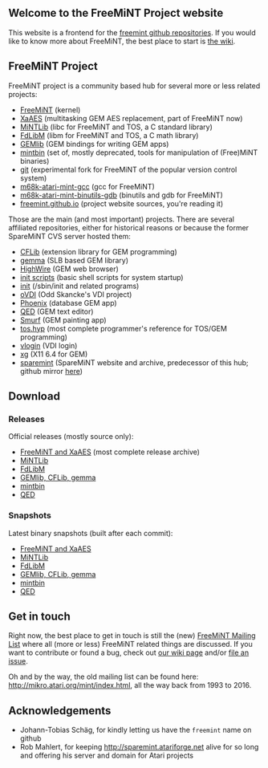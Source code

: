 ## Welcome to the FreeMiNT Project website

This website is a frontend for the [freemint github repositories](https://github.com/freemint). If you would like to know more about FreeMiNT, the best place to start is [the wiki](https://github.com/freemint/freemint/wiki).

## FreeMiNT Project

FreeMiNT project is a community based hub for several more or less related projects:

- [FreeMiNT](https://github.com/freemint/freemint) (kernel)
- [XaAES](https://github.com/freemint/freemint/tree/master/xaaes) (multitasking GEM AES replacement, part of FreeMiNT now)
- [MiNTLib](https://github.com/freemint/mintlib) (libc for FreeMiNT and TOS, a C standard library)
- [FdLibM](https://github.com/freemint/fdlibm) (libm for FreeMiNT and TOS, a C math library)
- [GEMlib](https://github.com/freemint/lib/tree/master/gemlib) (GEM bindings for writing GEM apps)
- [mintbin](https://github.com/freemint/mintbin) (set of, mostly deprecated, tools for manipulation of (Free)MiNT binaries)
- [git](https://github.com/freemint/git) (experimental fork for FreeMiNT of the popular version control system)
- [m68k-atari-mint-gcc](https://github.com/freemint/m68k-atari-mint-gcc) (gcc for FreeMiNT)
- [m68k-atari-mint-binutils-gdb](https://github.com/freemint/m68k-atari-mint-binutils-gdb) (binutils and gdb for FreeMiNT)
- [freemint.github.io](https://github.com/freemint/freemint.github.io) (project website sources, you're reading it)

Those are the main (and most important) projects. There are several affiliated repositories, either for historical reasons or because the former SpareMiNT CVS server hosted them:

- [CFLib](https://github.com/freemint/lib/tree/master/cflib) (extension library for GEM programming)
- [gemma](https://github.com/freemint/lib/tree/master/gemma) (SLB based GEM library)
- [HighWire](https://github.com/freemint/highwire) (GEM web browser)
- [init scripts](https://github.com/freemint/initscripts) (basic shell scripts for system startup)
- [init](https://github.com/freemint/mintinit) (/sbin/init and related programs)
- [oVDI](https://github.com/freemint/ovdi) (Odd Skancke's VDI project)
- [Phoenix](https://github.com/freemint/phoenix) (database GEM app)
- [QED](https://github.com/freemint/qed) (GEM text editor)
- [Smurf](https://github.com/freemint/smurf) (GEM painting app)
- [tos.hyp](https://github.com/freemint/tos.hyp) (most complete programmer's reference for TOS/GEM programming)
- [vlogin](https://github.com/freemint/vlogin) (VDI login)
- [xg](https://github.com/freemint/xg) (X11 6.4 for GEM)
- [sparemint](https://github.com/freemint/sparemint) (SpareMiNT website and archive, predecessor of this hub; github mirror [here](https://freemint.github.io/sparemint/sparemint))

## Download
### Releases

Official releases (mostly source only):
- [FreeMiNT and XaAES](https://github.com/freemint/freemint/releases) (most complete release archive)
- [MiNTLib](https://github.com/freemint/mintlib/releases)
- [FdLibM](https://github.com/freemint/fdlibm/releases)
- [GEMlib, CFLib, gemma](https://github.com/freemint/lib/releases)
- [mintbin](https://github.com/freemint/mintbin/releases)
- [QED](https://github.com/freemint/qed/releases)
### Snapshots
Latest binary snapshots (built after each commit):
- [FreeMiNT and XaAES](https://github.com/freemint/freemint.github.io/tree/master/builds/freemint)
- [MiNTLib](https://github.com/freemint/freemint.github.io/tree/master/builds/mintlib)
- [FdLibM](https://github.com/freemint/freemint.github.io/tree/master/builds/fdlibm)
- [GEMlib, CFLib, gemma](https://github.com/freemint/freemint.github.io/tree/master/builds/lib)
- [mintbin](https://github.com/freemint/freemint.github.io/tree/master/builds/lib)
- [QED](https://github.com/freemint/freemint.github.io/tree/master/builds/lib)

## Get in touch

Right now, the best place to get in touch is still the (new) [FreeMiNT Mailing List](http://mail.atariforge.org/mailman/listinfo/freemint-list) where all (more or less) FreeMiNT related things are discussed. If you want to contribute or found a bug, check out [our wiki page](https://github.com/freemint/freemint/wiki/Newcomer%27s-corner#contributing) and/or [file an issue](https://github.com/freemint/freemint/issues).

Oh and by the way, the old mailing list can be found here: <http://mikro.atari.org/mint/index.html>, all the way back from 1993 to 2016.

## Acknowledgements
- Johann-Tobias Schäg, for kindly letting us have the `freemint` name on github
- Rob Mahlert, for keeping <http://sparemint.atariforge.net> alive for so long and offering his server and domain for Atari projects
